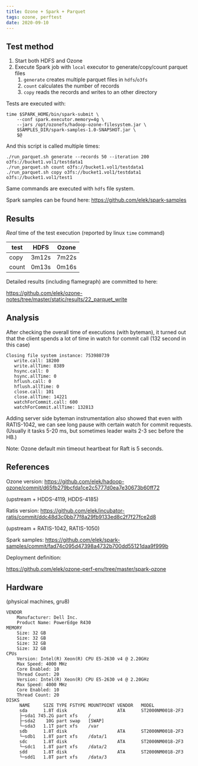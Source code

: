 ```yaml
---
title: Ozone + Spark + Parquet
tags: ozone, perftest
date: 2020-09-10
---
```


## Test method

 1. Start both HDFS and Ozone
 2. Execute Spark job with `local` executor to generate/copy/count parquet files
    1. `generate` creates multiple parquet files in `hdfs`/`o3fs`
    2. `count` calculates the number of records
    3. `copy` reads the records and writes to an other directory

Tests are executed with:
 
```shell
time $SPARK_HOME/bin/spark-submit \
    --conf spark.executor.memory=4g \
    --jars /opt/ozonefs/hadoop-ozone-filesystem.jar \
    $SAMPLES_DIR/spark-samples-1.0-SNAPSHOT.jar \
    $@
```

And this script is called multiple times:

```shell
./run_parquet.sh generate --records 50 --iteration 200 o3fs://bucket1.vol1/testdata1
./run_parquet.sh count o3fs://bucket1.vol1/testdata1
./run_parquet.sh copy o3fs://bucket1.vol1/testdata1 o3fs://bucket1.vol1/test1
```

Same commands are executed with `hdfs` file system.

Spark samples can be found here: https://github.com/elek/spark-samples

## Results

*Real* time of the test execution (reported by linux `time` command) 

| test | HDFS | Ozone |
|--|--|--|
| copy | 3m12s | 7m22s | 
| count | 0m13s | 0m16s | 

Detailed results (including flamegraph) are committed to here: 

https://github.com/elek/ozone-notes/tree/master/static/results/22_parquet_write

## Analysis

After checking the overall time of executions (with byteman), it turned out that the client spends a lot of time in watch for commit call (132 second in this case)

```
Closing file system instance: 753980739
   write.call: 18200
   write.allTime: 8389
   hsync.call: 0
   hsync.allTime: 0
   hflush.call: 0
   hflush.allTime: 0
   close.call: 101
   close.allTime: 14221
   watchForCommit.call: 600
   watchForCommit.allTime: 132813
```

Adding server side byteman instrumentation also showed that even with RATIS-1042, we can see long pause with certain watch for commit requests. (Usually it tasks 5-20 ms, but sometimes leader waits 2-3 sec before the HB.)

Note: Ozone default min timeout heartbeat for Raft is 5 seconds.

## References
 
Ozone version: https://github.com/elek/hadoop-ozone/commit/d65fb279bcfda1ce2c5777d0ea7e30673b60ff72

(upstream + HDDS-4119, HDDS-4185)

Ratis version: https://github.com/elek/incubator-ratis/commit/ddc48d3c0bb77f8a29fb9133ed8c2f7f27fce2d8

(upstream + RATIS-1042, RATIS-1050)

Spark samples: https://github.com/elek/spark-samples/commit/fad74c095d47398a4732b700dd55121daa9f999b

Deployment definition:

https://github.com/elek/ozone-perf-env/tree/master/spark-ozone 

## Hardware

(physical machines, gru8)

```shell
VENDOR
	Manufacturer: Dell Inc.
	Product Name: PowerEdge R430
MEMORY
	Size: 32 GB
	Size: 32 GB
	Size: 32 GB
	Size: 32 GB
CPUs
	Version: Intel(R) Xeon(R) CPU E5-2630 v4 @ 2.20GHz
	Max Speed: 4000 MHz
	Core Enabled: 10
	Thread Count: 20
	Version: Intel(R) Xeon(R) CPU E5-2630 v4 @ 2.20GHz
	Max Speed: 4000 MHz
	Core Enabled: 10
	Thread Count: 20
DISKS
     NAME     SIZE TYPE FSTYPE MOUNTPOINT VENDOR   MODEL
     sda      1.8T disk                   ATA      ST2000NM0018-2F3
     ├─sda1 745.2G part xfs    /
     ├─sda2    10G part swap   [SWAP]
     └─sda3   1.1T part xfs    /var
     sdb      1.8T disk                   ATA      ST2000NM0018-2F3
     └─sdb1   1.8T part xfs    /data/1
     sdc      1.8T disk                   ATA      ST2000NM0018-2F3
     └─sdc1   1.8T part xfs    /data/2
     sdd      1.8T disk                   ATA      ST2000NM0018-2F3
     └─sdd1   1.8T part xfs    /data/3
```